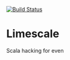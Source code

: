 [![Build Status](https://travis-ci.org/davehun/limescale.svg?branch=master)](https://travis-ci.org/davehun/limescale)

# Limescale

Scala hacking for even
